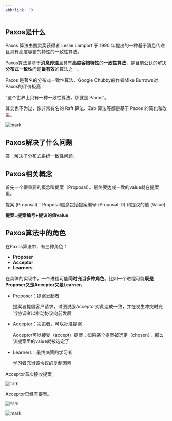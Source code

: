 ```yaml
---
abbrlink: '0'
---
```

## Paxos是什么

Paxos 算法由图灵奖获得者 Leslie Lamport 于 1990 年提出的一种基于消息传递且具有高度容错的特性的一致性算法。

Paxos算法是基于**消息传递**且具有**高度容错特性**的**一致性算法**，是目前公认的解决**分布式一致性**问题**最有效**的算法之一。

Paxos 是著名的分布式一致性算法，Google Chubby的作者Mike Burrows对Paxos的评价极高：

“这个世界上只有一种一致性算法，那就是 Paxos”。

其实也不为过，像非常有名的 Raft 算法、Zab 算法等都是基于 Paxos 的简化和改进。

![mark](http://blog.xuejiangtao.com/blog/20200704/7PFLiyWiON9R.png?imageslim)



## Paxos解决了什么问题

答：解决了分布式系统一致性问题。

## Paxos相关概念

首先一个很重要的概念叫提案（Proposal）。最终要达成一致的value就在提案里。

提案 (Proposal)：Proposal信息包括提案编号 (Proposal ID) 和提议的值 (Value)

**提案=提案编号+提议的值value**

## Paxos算法中的角色

在Paxos算法中，有三种角色：

- **Proposer**
- **Acceptor**
- **Learners**

在具体的实现中，一个进程可能**同时充当多种角色**。比如一个进程可能**既是Proposer又是Acceptor又是Learner**。

- Proposer：提案发起者

  提案者提倡客户请求，试图说服Acceptor对此达成一致，并在发生冲突时充当协调者以推动协议向前发展

- Acceptor：决策者，可以批准提案

  Acceptor可以接受（accept）提案；如果某个提案被选定（chosen），那么该提案里的value就被选定了

- Learners：最终决策的学习者

  学习者充当该协议的复制因素



Acceptor首次接收提案。

<img src="http://blog.xuejiangtao.com/blog/20200705/yxuT3bOeiKXU.png?imageslim" alt="mark" style="zoom:80%;" />



Acceptor已经有提案。

<img src="http://blog.xuejiangtao.com/blog/20200705/vtdqLgCAIR04.png?imageslim" alt="mark" style="zoom:80%;" />

![mark](http://blog.xuejiangtao.com/blog/20200705/DcMbWp4OvjS3.png?imageslim)